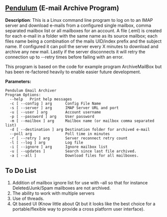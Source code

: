 ## [Pendulum](https://github.com/clockworkengineer/Pendulum/blob/master/Pendulum.cpp) (E-mail Archive Program) ##

**Description**: This is a Linux command line program to log on to an IMAP server and download e-mails from a configured single mailbox, comma separated mailbox list or all mailboxes for an account. A file (.eml) is created for each e-mail in a folder with the same name as its source mailbox;  each files name being a combination of the mails UID/index prefix and the subject name. If configured it can poll the server every X minutes to download and archive any new mail. Lastly if the server disconnects it will retry the connection up to --retry times before failing with an error. 

This program is based on the code for example program ArchiveMailBox but has been re-factored heavily to enable easier future development.

**Parameters:**

    Pendulum Email Archiver
    Program Options:
      --help   Print help messages
      -c [ --config ] arg  	   Config File Name
      -s [ --server ] arg	   IMAP Server URL and port
      -u [ --user ] arg        Account username
      -p [ --password ] arg	   User password
      -m [ --mailbox ] arg 	   Mailbox name (or mailbox comma separated list)
      -d [ --destination ] arg Destination folder for archived e-mail
      --poll arg               Poll time in minutes
      -r [ --retry ] arg       Server reconnect retry count
      -l [ --log ] arg         Log file
      -i [ --ignore ] arg      Ignore mailbox list
      -u [ --updates ]         Search since last file archived.
      -a [ --all ]             Download files for all mailboxes.

## To Do List ##

1. Addition of mailbox ignore list for use with –all so that for instance Deleted/Junk/Spam mailboxes are not archived.
1. The ability to work with multiple servers
1. Use of threads.
1. Qt based UI (Know little about Qt but it looks like the best choice for a portable/flexible way to provide a cross platform user interface).
